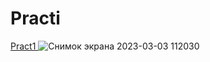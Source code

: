 # Practi
<a href="BackendApi/BackendApi/Controllers/WeatherForecastController.cs" > Pract1 </a>
![Снимок экрана 2023-03-03 112030](https://user-images.githubusercontent.com/124985840/222670106-fc5d7ad1-55b3-40c3-b6cb-b8b2712a90a3.png)
